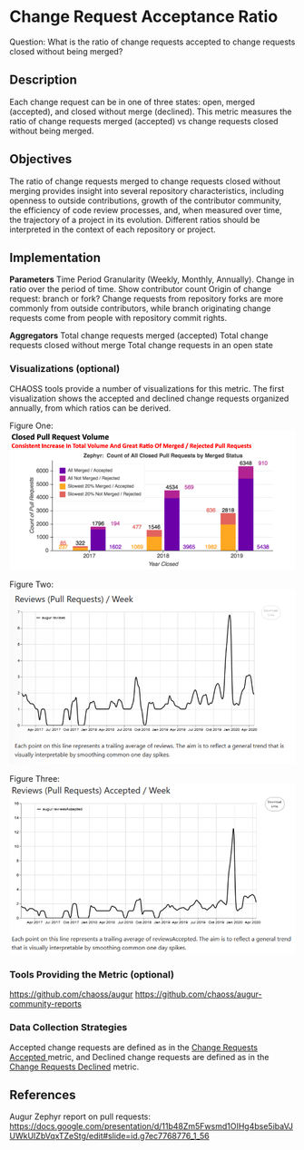 # Change Request Acceptance Ratio

Question: What is the ratio of change requests accepted to change requests closed without being merged?

## Description
Each change request can be in one of three states: open, merged (accepted), and closed without merge (declined). This metric measures the ratio of change requests merged (accepted) vs change requests closed without being merged.

## Objectives
The ratio of change requests merged to change requests closed without merging provides insight into several repository characteristics, including openness to outside contributions, growth of the contributor community, the efficiency of code review processes, and, when measured over time, the trajectory of a project in its evolution. Different ratios should be interpreted in the context of each repository or project.

## Implementation
**Parameters**
Time Period Granularity (Weekly, Monthly, Annually). Change in ratio over the period of time.
Show contributor count
Origin of change request: branch or fork? Change requests from repository forks are more commonly from outside contributors, while branch originating change requests come from people with repository commit rights.

**Aggregators**
Total change requests merged (accepted)
Total change requests closed without merge
Total change requests in an open state

### Visualizations (optional)

CHAOSS tools provide a number of visualizations for this metric. The first visualization shows the accepted and declined change requests organized annually, from which ratios can be derived.


Figure One:
![Closed PR Volume](images/change-request-acceptance-ratio_closed-pr-volume.png)

Figure Two:
![Review/Week](images/change-request-acceptance-ratio_review-week.png)

Figure Three:
![Reviews Accepted/Week](images/change-request-acceptance-ratio_reviews-accepted-week.png)

### Tools Providing the Metric (optional)
https://github.com/chaoss/augur
https://github.com/chaoss/augur-community-reports


### Data Collection Strategies

Accepted change requests are defined as in the [Change Requests Accepted	](https://chaoss.community/metric-change-requests-accepted/) metric, and
Declined change requests are defined as in the [Change Requests Declined](https://chaoss.community/metric-change-requests-declined/) metric.


## References
Augur Zephyr report on pull requests: https://docs.google.com/presentation/d/11b48Zm5Fwsmd1OIHg4bse5ibaVJUWkUIZbVqxTZeStg/edit#slide=id.g7ec7768776_1_56
